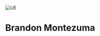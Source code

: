 ![UE](https://th.bing.com/th/id/OIP.eIPwn8FU_yRntS6OHN2oNwAAAA?rs=1&pid=ImgDetMain)
# Brandon Montezuma
